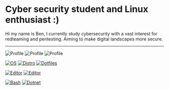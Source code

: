 
# Cyber security student and Linux enthusiast :)
Hi my name is Ben, I currently study cybersecurity with a vast interest for redteaming and pentesting. Aiming to make digital landscapes more secure.
___
![Profile](https://img.shields.io/badge//-Hack%20The%20Box-green?style=flat-square&logo=hackthebox&logoColor=white) 
![Profile](https://img.shields.io/badge//-Try%20Hack%20Me-darkred?style=flat-square&logo=tryhackme&logoColor=white)
![Profile](https://img.shields.io/badge//-Intigriti-white?style=flat-square&logo=intigriti&logoColor=white)

[![OS](https://img.shields.io/badge/OS-Linux-yellow?style=flat-square&logo=linux&logoColor=white)](https://en.wikipedia.org/wiki/Linux)
[![Distro](https://img.shields.io/badge/Distro-Arch%20linux-blue?style=flat-square&logo=archlinux&logoColor=white)](https://en.wikipedia.org/wiki/Arch_Linux)
[![Dotfiles](https://img.shields.io/badge/Setup-Dotfiles-blue?style=flat-square&logo=dwm&logoColor=white)]()

[![Editor](https://img.shields.io/badge/Editor-Neovim-blue?style=flat-square&logo=neovim&logoColor=white)](https://neovim.io/)
[![Editor](https://img.shields.io/badge/Editor-VSCodium-blue?style=flat-square&logo=vscodium&logoColor=white)](https://code.visualstudio.com/)

[![Bash](https://img.shields.io/badge/Bash-Scripting-informational?style=flat-square&logo=gnubash&logoColor=white)](https://en.wikipedia.org/wiki/Bash)
[![Dotnet](https://img.shields.io/badge/Python-3.X-informational?style=flat-square&logo=python&logoColor=white)](https://en.wikipedia.org/wiki/Bash)

